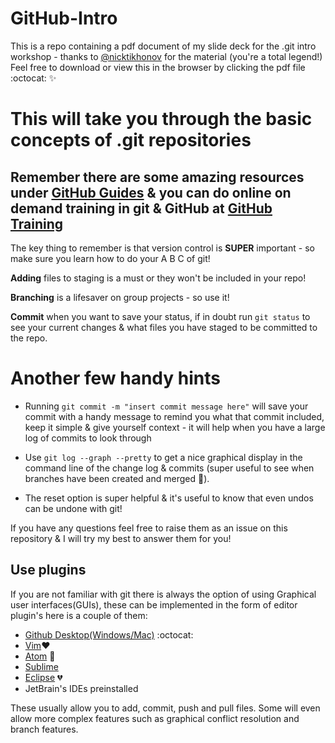 # GitHub-Intro
This is a repo containing a pdf document of my slide deck for the .git intro workshop - thanks to [@nicktikhonov](http://github.com/nicktikhonov) for the material (you're a total legend!) Feel free to download or view this in the browser by clicking the pdf file :octocat: :sparkles:

# This will take you through the basic concepts of .git repositories
## Remember there are some amazing resources under [GitHub Guides](http://guides.github.com) & you can do online on demand training in git & GitHub at [GitHub Training](http://training.github.com)

The key thing to remember is that version control is **SUPER** important - so make sure you learn how to do your A B C of git!

**Adding** files to staging is a must or they won't be included in your repo!

**Branching** is a lifesaver on group projects - so use it!

**Commit** when you want to save your status, if in doubt run ```git status``` to see your current changes & what files you have staged to be committed to the repo.

# Another few handy hints

* Running ```git commit -m "insert commit message here"``` will save your commit with a handy message to remind you what that commit included, keep it simple & give yourself context - it will help when you have a large log of commits to look through

* Use ```git log --graph --pretty``` to get a nice graphical display in the command line of the change log & commits (super useful to see when branches have been created and merged :metal:).

* The reset option is super helpful & it's useful to know that even undos can be undone with git!

If you have any questions feel free to raise them as an issue on this repository & I will try my best to answer them for you!

## Use plugins

If you are not familiar with git there is always the option of using Graphical user interfaces(GUIs), these can be implemented in the form of editor plugin's here is a couple of them:

- [Github Desktop(Windows/Mac)](https://desktop.github.com/) :octocat:
- [Vim](https://github.com/tpope/vim-fugitive):heart:
- [Atom](https://atom.io/packages/git-plus) :rocket:
- [Sublime](https://sublimegit.readthedocs.io/en/latest/index.html)
- [Eclipse](http://www.eclipse.org/egit/) :broken_heart:
- JetBrain's IDEs preinstalled

These usually allow you to add, commit, push and pull files. Some will even allow more complex features such as graphical conflict resolution and branch features.
